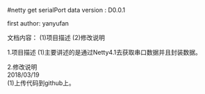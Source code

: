 #netty get serialPort data
version : D0.0.1

first author: yanyufan

文档内容： (1)项目描述  (2)修改说明

1.项目描述 (1)主要讲述的是通过Netty4.1去获取串口数据并且封装数据。

2.修改说明<br>
2018/03/19<br>
 (1)上传代码到github上。<br>

